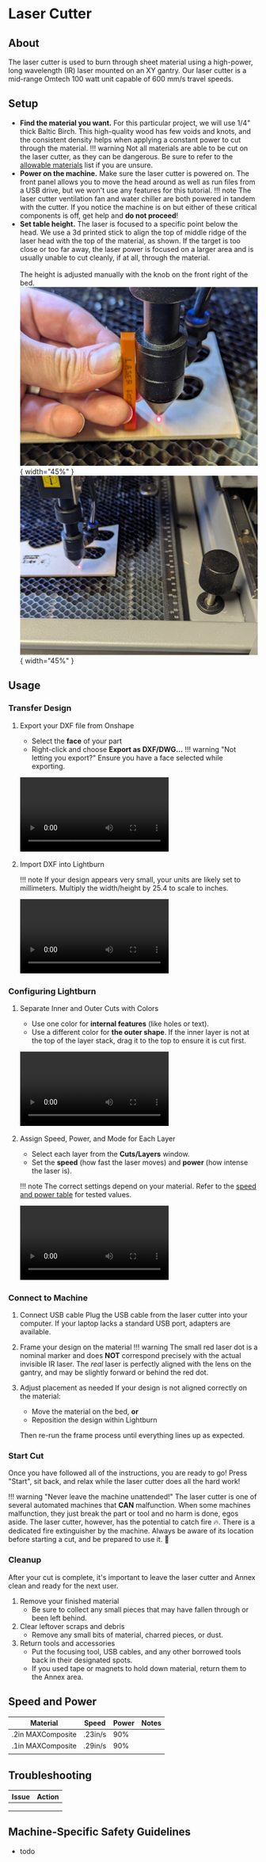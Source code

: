 # Laser Cutter

## About

The laser cutter is used to burn through sheet material using a high-power, long wavelength (IR) laser mounted on an XY gantry. Our laser cutter is a mid-range Omtech 100 watt unit capable of 600 mm/s travel speeds.

## Setup

- **Find the material you want.** For this particular project, we will use 1/4" thick Baltic Birch. This high-quality wood has few voids and knots, and the consistent density helps when applying a constant power to cut through the material.
!!! warning
    Not all materials are able to be cut on the laser cutter, as they can be dangerous. Be sure to refer to the [allowable materials](../equipment/laser_cutter_materials.md) list if you are unsure.
- **Power on the machine.** Make sure the laser cutter is powered on. The front panel allows you to move the head around as well as run files from a USB drive, but we won't use any features for this tutorial.
!!! note
    The laser cutter ventilation fan and water chiller are both powered in tandem with the cutter. If you notice the machine is on but either of these critical components is off, get help and **do not proceed**!
- **Set table height.** The laser is focused to a specific point below the head. We use a 3d printed stick to align the top of middle ridge of the laser head with the top of the material, as shown. If the target is too close or too far away, the laser power is focused on a larger area and is usually unable to cut cleanly, if at all, through the material. <br/><br/> The height is adjusted manually with the knob on the front right of the bed.
![Laser focus tool](../tutorials/assets/laser_focus_tool.jpg){ width="45%" } ![Laser focus tool](../tutorials/assets/laser_height_adjustment.jpg){ width="45%" }

## Usage

### Transfer Design

1. Export your DXF file from Onshape
    - Select the **face** of your part
    - Right-click and choose **Export as DXF/DWG...**
    !!! warning "Not letting you export?"
        Ensure you have a face selected while exporting.

    ![type:video](../tutorials/assets/laser_cutter_export_design.webm)

2. Import DXF into Lightburn

    !!! note
        If your design appears very small, your units are likely set to millimeters. Multiply the width/height by 25.4 to scale to inches.

    ![type:video](../tutorials/assets/laser_cutter_lightburn_import.webm)

### Configuring Lightburn

1. Separate Inner and Outer Cuts with Colors
    - Use one color for **internal features** (like holes or text).
    - Use a different color for **the outer shape**.
    If the inner layer is not at the top of the layer stack, drag it to the top to ensure it is cut first.

    ![type:video](../tutorials/assets/laser_cutter_inner_outer.webm)

2. Assign Speed, Power, and Mode for Each Layer

    - Select each layer from the **Cuts/Layers** window.
    - Set the **speed** (how fast the laser moves) and **power** (how intense the laser is).

    !!! note
        The correct settings depend on your material. Refer to the [speed and power table](/fabrication/equipment/laser_cutter/#speed-and-power) for tested values.

    ![type:video](../tutorials/assets/laser_cutter_speed_power.webm)

### Connect to Machine

1. Connect USB cable
    Plug the USB cable from the laser cutter into your computer. If your laptop lacks a standard USB port, adapters are available.

2. Frame your design on the material
    !!! warning
        The small red laser dot is a nominal marker and does **NOT** correspond precisely with the actual invisible IR laser. The *real* laser is perfectly aligned with the lens on the gantry, and may be slightly forward or behind the red dot.

3. Adjust placement as needed
    If your design is not aligned correctly on the material:
    - Move the material on the bed, **or**
    - Reposition the design within Lightburn  

    Then re-run the frame process until everything lines up as expected.

### Start Cut

Once you have followed all of the instructions, you are ready to go! Press "Start", sit back, and relax while the laser cutter does all the hard work!

!!! warning "Never leave the machine unattended!"
    The laser cutter is one of several automated machines that **CAN** malfunction. When some machines malfunction, they just break the part or tool and no harm is done, egos aside. The laser cutter, however, has the potential to catch fire :fire:. There is a dedicated fire extinguisher by the machine. Always be aware of its location before starting a cut, and be prepared to use it. :fire_extinguisher:

### Cleanup

After your cut is complete, it's important to leave the laser cutter and Annex clean and ready for the next user.

1. Remove your finished material
    - Be sure to collect any small pieces that may have fallen through or been left behind.
2. Clear leftover scraps and debris
    - Remove any small bits of material, charred pieces, or dust.
3. Return tools and accessories
    - Put the focusing tool, USB cables, and any other borrowed tools back in their designated spots.
    - If you used tape or magnets to hold down material, return them to the Annex area.

## Speed and Power

| Material | Speed | Power | Notes |
| ----- | ------ | ----- | ------ |
| .2in MAXComposite | .23in/s | 90% | |
| .1in MAXComposite | .29in/s | 90% |  |
|  |  |  |  |

## Troubleshooting

| Issue | Action |
| ----- | ------ |
|  |  |
|  |  |
|  |  |

## Machine-Specific Safety Guidelines

- todo
